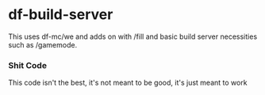 # df-build-server
This uses df-mc/we and adds on with /fill and basic build server necessities such as /gamemode.

### Shit Code
This code isn't the best, it's not meant to be good, it's just meant to work
